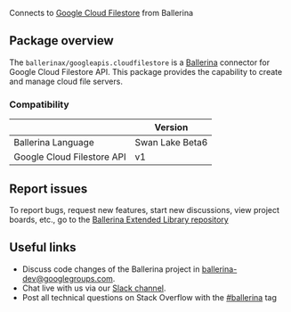 Connects to [Google Cloud Filestore](https://cloud.google.com/filestore/docs/reference/rest) from Ballerina

## Package overview
The `ballerinax/googleapis.cloudfilestore` is a [Ballerina](https://ballerina.io/) connector for Google Cloud Filestore API.
This package provides the capability to create and manage cloud file servers.

### Compatibility
|                            | Version         |
|----------------------------|-----------------|
| Ballerina Language         | Swan Lake Beta6 | 
| Google Cloud Filestore API | v1              |

## Report issues
To report bugs, request new features, start new discussions, view project boards, etc., go to the [Ballerina Extended Library repository](https://github.com/ballerina-platform/ballerina-extended-library)

## Useful links
- Discuss code changes of the Ballerina project in [ballerina-dev@googlegroups.com](mailto:ballerina-dev@googlegroups.com).
- Chat live with us via our [Slack channel](https://ballerina.io/community/slack/).
- Post all technical questions on Stack Overflow with the [#ballerina](https://stackoverflow.com/questions/tagged/ballerina) tag
